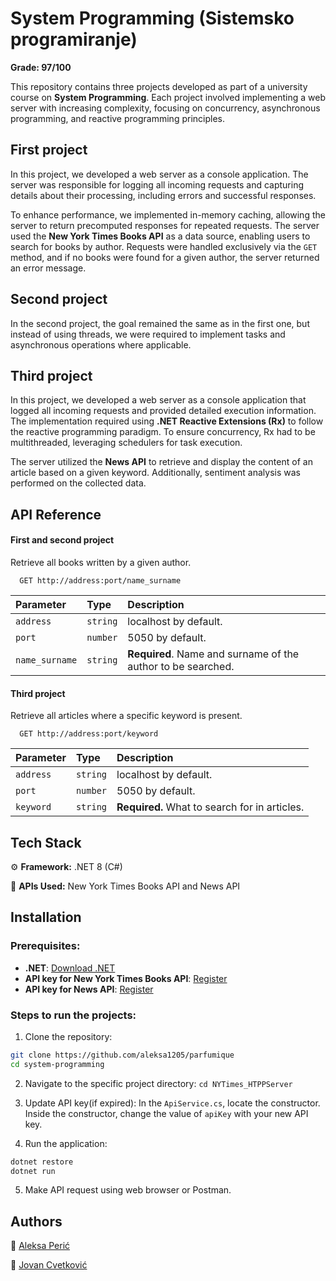 # System Programming (Sistemsko programiranje)
**Grade: 97/100**

This repository contains three projects developed as part of a university course on **System Programming**. Each project involved implementing a web server with increasing complexity, focusing on concurrency, asynchronous programming, and reactive programming principles.
## First project
In this project, we developed a web server as a console application. The server was responsible for logging all incoming requests and capturing details about their processing, including errors and successful responses.

To enhance performance, we implemented in-memory caching, allowing the server to return precomputed responses for repeated requests. The server used the **New York Times Books API** as a data source, enabling users to search for books by author. Requests were handled exclusively via the `GET` method, and if no books were found for a given author, the server returned an error message.


## Second project
In the second project, the goal remained the same as in the first one, but instead of using threads, we were required to implement tasks and asynchronous operations where applicable.
## Third project
In this project, we developed a web server as a console application that logged all incoming requests and provided detailed execution information. The implementation required using **.NET Reactive Extensions (Rx)** to follow the reactive programming paradigm. To ensure concurrency, Rx had to be multithreaded, leveraging schedulers for task execution.

The server utilized the **News API** to retrieve and display the content of an article based on a given keyword. Additionally, sentiment analysis was performed on the collected data.
## API Reference
#### First and second project
Retrieve all books written by a given author.

```http
  GET http://address:port/name_surname
```

| Parameter      | Type     | Description                |
| :--------      | :------- | :------------------------- |
| `address`      | `string` | localhost by default.      |
| `port`         | `number` | 5050 by default.           |
| `name_surname` | `string` | **Required**. Name and surname of the author to be searched. |

#### Third project
Retrieve all articles where a specific keyword is present.
```http
  GET http://address:port/keyword
```

| Parameter      | Type     | Description                |
| :--------      | :------- | :------------------------- |
| `address`      | `string` | localhost by default.      |
| `port`         | `number` | 5050 by default.           |
| `keyword`      | `string` | **Required.** What to search for in articles.   |

## Tech Stack

⚙️ **Framework:** .NET 8 (C#)

📡 **APIs Used:** New York Times Books API and News API


## Installation

### Prerequisites:
- **.NET**: [Download .NET](https://dotnet.microsoft.com/en-us/download)
- **API key for New York Times Books API**: [Register](https://developer.nytimes.com/accounts/create)
- **API key for News API**: [Register](https://newsapi.org/register)

### Steps to run the projects:

1. Clone the repository: 
```bash
git clone https://github.com/aleksa1205/parfumique
cd system-programming
```
2. Navigate to the specific project directory:
`cd NYTimes_HTPPServer`

3. Update API key(if expired):
In the `ApiService.cs`, locate the constructor. Inside the constructor, change the value of `apiKey` with your new API key.

4. Run the application:
```bash
dotnet restore
dotnet run
```

5. Make API request using web browser or Postman.
## Authors
👤  [Aleksa Perić](https://github.com/aleksa1205)

👤  [Jovan Cvetković](https://github.com/CJovan02)

